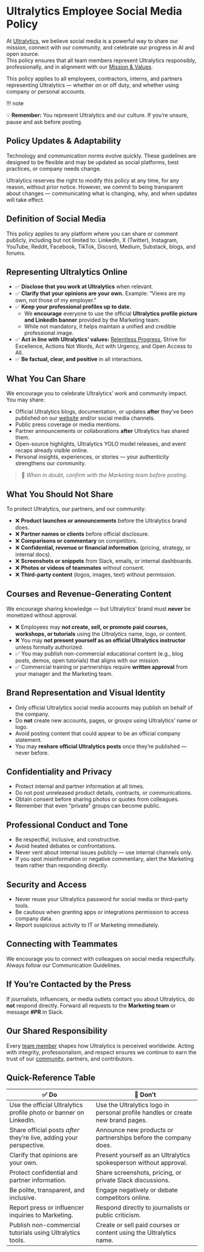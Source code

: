 # Ultralytics Employee Social Media Policy

At [Ultralytics](https://www.ultralytics.com/), we believe social media is a powerful way to share our mission, connect with our community, and celebrate our progress in AI and open source.  
This policy ensures that all team members represent Ultralytics responsibly, professionally, and in alignment with our [Mission & Values](https://handbook.ultralytics.com/mission-vision-values/).

This policy applies to all employees, contractors, interns, and partners representing Ultralytics — whether on or off duty, and whether using company or personal accounts.

!!! note

💡 **Remember:** You represent Ultralytics and our culture. If you’re unsure, pause and ask before posting.

## Policy Updates & Adaptability

Technology and communication norms evolve quickly. These guidelines are designed to be flexible and may be updated as social platforms, best practices, or company needs change.

Ultralytics reserves the right to modify this policy at any time, for any reason, without prior notice. However, we commit to being transparent about changes — communicating what is changing, why, and when updates will take effect.

## Definition of Social Media

This policy applies to any platform where you can share or comment publicly, including but not limited to: LinkedIn, X (Twitter), Instagram, YouTube, Reddit, Facebook, TikTok, Discord, Medium, Substack, blogs, and forums.

## Representing Ultralytics Online

- ✅ **Disclose that you work at Ultralytics** when relevant.
- ✅ **Clarify that your opinions are your own.** Example: “Views are my own, not those of my employer.”
- ✅ **Keep your professional profiles up to date.**
    - We **encourage** everyone to use the official **Ultralytics profile picture and LinkedIn banner** provided by the Marketing team.
    - While not mandatory, it helps maintain a unified and credible professional image.
- ✅ **Act in line with Ultralytics’ values:** [Relentless Progress](https://handbook.ultralytics.com/mission-vision-values/), Strive for Excellence, Actions Not Words, Act with Urgency, and Open Access to All.
- ✅ **Be factual, clear, and positive** in all interactions.

## What You Can Share

We encourage you to celebrate Ultralytics’ work and community impact. You may share:

- Official Ultralytics blogs, documentation, or updates **after** they’ve been published on our [website](https://www.ultralytics.com/) and/or social media channels.
- Public press coverage or media mentions.
- Partner announcements or collaborations **after** Ultralytics has shared them.
- Open-source highlights, Ultralytics YOLO model releases, and event recaps already visible online.
- Personal insights, experiences, or stories — your authenticity strengthens our community.

> 💬 _When in doubt, confirm with the Marketing team before posting._

## What You Should Not Share

To protect Ultralytics, our partners, and our community:

- ❌ **Product launches or announcements** before the Ultralytics brand does.
- ❌ **Partner names or clients** before official disclosure.
- ❌ **Comparisons or commentary** on competitors.
- ❌ **Confidential, revenue or financial information** (pricing, strategy, or internal docs).
- ❌ **Screenshots or snippets** from Slack, emails, or internal dashboards.
- ❌ **Photos or videos of teammates** without consent.
- ❌ **Third-party content** (logos, images, text) without permission.

## Courses and Revenue-Generating Content

We encourage sharing knowledge — but Ultralytics’ brand must **never** be monetized without approval.

- ❌ Employees may **not create, sell, or promote paid courses, workshops, or tutorials** using the _Ultralytics_ name, logo, or content.
- ❌ You may **not present yourself as an official Ultralytics instructor** unless formally authorized.
- ✅ You may publish non-commercial educational content (e.g., blog posts, demos, open tutorials) that aligns with our mission.
- ✅ Commercial training or partnerships require **written approval** from your manager and the Marketing team.

## Brand Representation and Visual Identity

- Only official Ultralytics social media accounts may publish on behalf of the company.
- Do **not** create new accounts, pages, or groups using Ultralytics’ name or logo.
- Avoid posting content that could appear to be an official company statement.
- You may **reshare official Ultralytics posts** once they’re published — never before.

## Confidentiality and Privacy

- Protect internal and partner information at all times.
- Do not post unreleased product details, contracts, or communications.
- Obtain consent before sharing photos or quotes from colleagues.
- Remember that even “private” groups can become public.

## Professional Conduct and Tone

- Be respectful, inclusive, and constructive.
- Avoid heated debates or confrontations.
- Never vent about internal issues publicly — use internal channels only.
- If you spot misinformation or negative commentary, alert the Marketing team rather than responding directly.

## Security and Access

- Never reuse your Ultralytics password for social media or third-party tools.
- Be cautious when granting apps or integrations permission to access company data.
- Report suspicious activity to IT or Marketing immediately.

## Connecting with Teammates

We encourage you to connect with colleagues on social media respectfully.  
Always follow our Communication Guidelines.

## If You’re Contacted by the Press

If journalists, influencers, or media outlets contact you about Ultralytics, do **not** respond directly. Forward all requests to the **Marketing team** or message **#PR** in Slack.

## Our Shared Responsibility

Every [team member](https://www.ultralytics.com/about) shapes how Ultralytics is perceived worldwide. Acting with integrity, professionalism, and respect ensures we continue to earn the trust of our [community](https://handbook.ultralytics.com/contributions/community-engagement/), partners, and contributors.

## Quick-Reference Table

| ✅ **Do**                                                           | 🚫 **Don’t**                                                                    |
| ------------------------------------------------------------------- | ------------------------------------------------------------------------------- |
| Use the official Ultralytics profile photo or banner on LinkedIn.   | Use the Ultralytics logo in personal profile handles or create new brand pages. |
| Share official posts _after_ they’re live, adding your perspective. | Announce new products or partnerships before the company does.                  |
| Clarify that opinions are your own.                                 | Present yourself as an Ultralytics spokesperson without approval.               |
| Protect confidential and partner information.                       | Share screenshots, pricing, or private Slack discussions.                       |
| Be polite, transparent, and inclusive.                              | Engage negatively or debate competitors online.                                 |
| Report press or influencer inquiries to Marketing.                  | Respond directly to journalists or public criticism.                            |
| Publish non-commercial tutorials using Ultralytics tools.           | Create or sell paid courses or content using the Ultralytics name.              |
